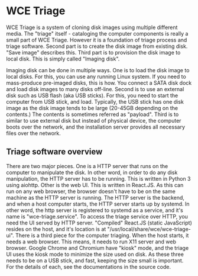 # WCE Triage

WCE Triage is a system of cloning disk images using multiple different media. The "triage" itself - cataloging the computer components is really a small part of WCE Triage. However it is a foundation of triage process and triage software.
Second part is to create the disk image from existing disk. "Save image" describes this.
Third part is to provision the disk image to local disk. This is simply called "Imaging disk".

Imaging disk can be done in multiple ways.
One is to load the disk image to local disks. For this, you can use any running Linux system. If you need to mass-produce pre-imaged disks, this is how. You connect a SATA disk dock and load disk images to many disks off-line.
Second is to use an external disk such as USB flash (aka USB sticks). For this, you need to start the computer from USB stick, and load. Typically, the USB stick has one disk image as the disk image tends to be large (20-45GB depending on the contents.) The contents is sometimes referred as "payload". 
Third is to similar to use external disk but instead of physical device, the computer boots over the network, and the installation server provides all necessary files over the network.
## Triage software overview
There are two major pieces. One is a HTTP server that runs on the computer  to manipulate the disk. In other word, in order to do any disk manipulation, the HTTP server has to be running. This is written in Python 3 using aiohttp.
Other is the web UI. This is written in React.JS. As this can run on any web browser, the browser doesn't have to be on the same machine as the HTTP server is running.
The HTTP server is the backend, and when a host computer starts, the HTTP server starts up by systemd. In other word, the http server is registered to systemd as a service, and it's name is "wce-triage.service".
To access the triage service over HTTP, you need the UI served by HTTP server. "Compiled" React.JS (static JavaScript) resides on the host, and it's location is at "/usr/local/share/wce/wce-triage-ui".
There is a third piece for the computer triaging. When the host starts, it needs a web browser. This means, it needs to run X11 server and web browser. Google Chrome and Chromium have "kiosk" mode, and the triage UI uses the kiosk mode to minimize the size used on disk. As these three needs to be on a USB stick, and fast, keeping the size small is important.
For the details of each, see the documentations in the source code.
